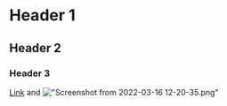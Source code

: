 # Header 1
## Header 2
### Header 3


[Link](url) and !["Screenshot from 2022-03-16 12-20-35.png"](src)
